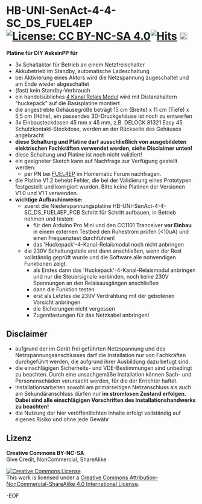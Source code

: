 # HB-UNI-SenAct-4-4-SC_DS_FUEL4EP [![License: CC BY-NC-SA 4.0](https://img.shields.io/badge/License-CC%20BY--NC--SA%204.0-lightgrey.svg)](https://creativecommons.org/licenses/by-nc-sa/4.0/)[![Hits](https://hits.seeyoufarm.com/api/count/incr/badge.svg?url=https%3A%2F%2Fgithub.com%2FFUEL4EP%2FHomeAutomation%2Ftree%2Fmaster%2FAsksinPP_developments%2FPCBs%2FHB-UNI-SenAct-4-4-SC_FUEL4EP&count_bg=%2379C83D&title_bg=%23555555&icon=&icon_color=%23E7E7E7&title=hits&edge_flat=false)](https://hits.seeyoufarm.com)  <a href='https://ko-fi.com/FUEL4EP' target='_blank'><img height='20' style='border:0px;height:20px;' src='https://cdn.ko-fi.com/cdn/kofi1.png?v=2' border='0' alt='Buy Me a Coffee at ko-fi.com' /></a>

**Platine für DIY AsksinPP für**
- 3x Schaltaktor für Betrieb an einem Netzfreischalter
- Akkubetrieb im Standby, automatische Ladeschaltung
- bei Aktivierung eines Aktors wird die Netzspannung zugeschaltet und am Ende wieder abgeschaltet
- (fast) kein Standby-Verbrauch
- ein handelsübliches [4 Kanal Relais Modul](https://www.amazon.de/dp/B078Q8S9S9/) wird mit Distanzhaltern "huckepack" auf die Basisplatine montiert
- die angestrebte Gehäusegröße beträgt 15 cm (Breite) x 11 cm (Tiefe) x 5,5 cm (Höhe), ein passendes 3D-Druckgehäuse ist noch zu entwerfen
- 3x Einbausteckdosen 45 mm x 45 mm, z.B. DELOCK 81321 Easy 45 Schutzkontakt-Steckdose, werden an der Rückseite des Gehäuses angebracht
- **diese Schaltung und Platine darf ausschließlich von ausgebildeten elektrischen Fachkräften verwendet werden, siehe Disclaimer unten!**
- diese Schaltung und Platine ist noch nicht validiert!
- ein geeigneter Sketch kann auf Nachfrage zur Verfügung gestellt werden:
    - per PN bei [FUEL4EP](https://homematic-forum.de/forum/ucp.php?i=pm&mode=compose&u=20685) im Homematic Forum nachfragen.
- die Platine V1.2 behebt Fehler, die bei der Validierung eines Prototypen festgestellt und korrigiert wurden. Bitte keine Platinen der Versionen V1.0 und V1.1 verwenden.
- **wichtige Aufbauhinweise:**
    + zuerst die Niederspannungsplatine HB-UNI-SenAct-4-4-SC_DS_FUEL4EP_PCB Schritt für Schritt aufbauen, in Betrieb nehmen und testen:
        + für den Arduino Pro Mini und den CC1101 Tranceiver **vor Einbau** in einem externen Testbed den Ruhestrom prüfen (<10uA) und einen Frequenztest durchführen!
        + das 'Huckepack'-4-Kanal-Relaismodul noch nicht anbringen
    + die 230V Schaltungsteile erst dann anschließen, wenn der Rest vollständig geprüft wurde und die Software alle notwendigen Funktionen zeigt.
        * als Erstes dann das 'Huckepack'-4-Kanal-Relaismodul anbringen und nur die Steuersignale verbinden, noch keine 230V Spannungen an den Relaisausgängen anschließen
        * dann die Funktion testen
        * erst als Letztes die 230V Verdrahtung mit der gebotenen Vorsicht anbringen
        * die Sicherungen nicht vergessen
        * Zugentlastungen für das Netzkabel anbringen!


## Disclaimer

- aufgrund der im Gerät frei geführten Netzspannung und des Netzspannungsanschlusses darf die Installation nur von Fachkräften durchgeführt werden, die aufgrund ihrer Ausbildung dazu befugt sind.
- die einschlägigen Sicherheits- und VDE-Bestimmungen sind unbedingt zu beachten. Durch eine unsachgemäße Installation können Sach- und Personenschäden verursacht werden, für die der Errichter haftet.
- Installationsarbeiten sowohl am primärseitigen Netzanschluss als auch am Sekundäranschluss dürfen nur **im stromlosen Zustand erfolgen. Dabei sind alle einschlägigen Vorschriften des Installationshandwerks zu beachten!** 
- die Nutzung der hier veröffentlichten Inhalte erfolgt vollständig auf eigenes Risiko und ohne jede Gewähr

## Lizenz 

**Creative Commons BY-NC-SA**<br>
Give Credit, NonCommercial, ShareAlike

<a rel="license" href="http://creativecommons.org/licenses/by-nc-sa/4.0/"><img alt="Creative Commons License" style="border-width:0" src="https://i.creativecommons.org/l/by-nc-sa/4.0/88x31.png" /></a><br />This work is licensed under a <a rel="license" href="http://creativecommons.org/licenses/by-nc-sa/4.0/">Creative Commons Attribution-NonCommercial-ShareAlike 4.0 International License</a>.


-EOF
	

